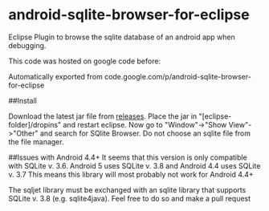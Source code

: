# android-sqlite-browser-for-eclipse
Eclipse Plugin to browse the sqlite database of an android app when debugging.

This code was hosted on google code before:

Automatically exported from code.google.com/p/android-sqlite-browser-for-eclipse

##Install

Download the latest jar file from [releases](https://github.com/TKlerx/android-sqlite-browser-for-eclipse/releases).
Place the jar in "[eclipse-folder]/dropins" and restart eclipse. 
Now go to "Window"->"Show View"->"Other" and search for SQlite Browser.
Do not choose an sqlite file from the file manager.

##Issues with Android 4.4+
It seems that this version is only compatible with SQLite v. 3.6.
Android 5 uses SQLite v. 3.8 and Android 4.4 uses SQLite v. 3.7
This means this library will most probably not work for Android 4.4+

The sqljet library must be exchanged with an sqlite library that supports SQLite v. 3.8 (e.g. sqlite4java).
Feel free to do so and make a pull request


